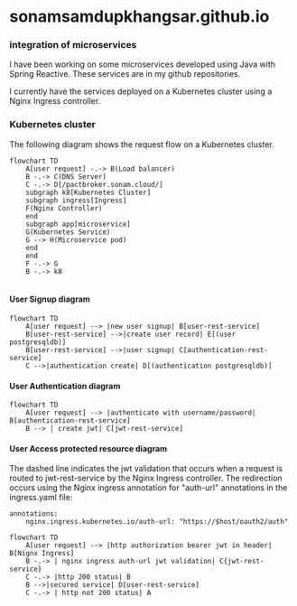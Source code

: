 # sonamsamdupkhangsar.github.io

### integration of microservices
I have been working on some microservices developed using Java with Spring Reactive.
These services are in my github repositories.

I currently have the services deployed on a Kubernetes cluster using a Nginx Ingress controller.  

### Kubernetes cluster
The following diagram shows the request flow on a Kubernetes cluster.

```mermaid
flowchart TD
    A[user request] -.-> B(Load balancer)
    B -.-> C(DNS Server)
    C -.-> D[/pactbroker.sonam.cloud/]
    subgraph k8[Kubernetes Cluster]
    subgraph ingress[Ingress]
    F(Nginx Controller)
    end
    subgraph app[microservice]
    G(Kubernetes Service)
    G --> H(Microservice pod)
    end    
    end
    F -.-> G
    B -.-> k8


```

#### User Signup diagram
```mermaid
flowchart TD
    A[user request] --> |new user signup| B[user-rest-service]
    B[user-rest-service] -->|create user record| E[(user postgresqldb)]
    B[user-rest-service] -->|user signup| C[authentication-rest-service]
    C -->|authentication create| D[(authentication postgresqldb)]       
```

#### User Authentication diagram

```mermaid
flowchart TD
    A[user request] --> |authenticate with username/password| B[authentication-rest-service]
    B --> | create jwt| C[jwt-rest-service]    
``` 

#### User Access protected resource diagram
The dashed line indicates the jwt validation that occurs when a request is 
routed to jwt-rest-service by the Nginx Ingress controller.  The redirection
occurs using the Nginx ingress annotation for "auth-url" annotations in the ingress.yaml
file:
```
annotations:
    nginx.ingress.kubernetes.io/auth-url: "https://$host/oauth2/auth"
```

```mermaid
flowchart TD    
    A[user request] --> |http authorization bearer jwt in header| B[Nignx Ingress]
    B -.-> | nginx ingress auth-url jwt validation| C{jwt-rest-service}
    C -.-> |http 200 status| B
    B -->|secured service| D[user-rest-service] 
    C -.-> | http not 200 status| A
``` 
